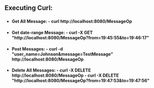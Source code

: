 ## Executing Curl: <h3>

* <h4>Get All Message:
  - curl http://localhost:8080/MessageOp

* <h4>Get date-range Message:
  - curl -X GET "http://localhost:8080/MessageOp?from=19:45:55&to=19:46:17"
  
* <h4>Post Messages:
  - curl -d "user_name=Johnson&message=TestMessage" http://localhost:8080/MessageOp
  
* <h4>Delete All Messages:
  - curl -X DELETE http://localhost:8080/MessageOp
  - curl -X DELETE "http://localhost:8080/MessageOp?from=19:47:53&to=19:47:56"